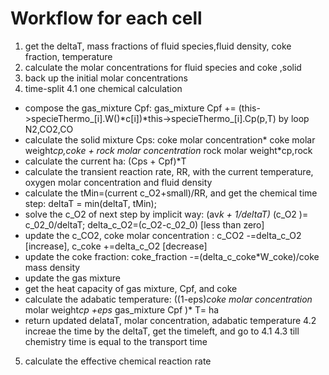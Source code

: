 # Workflow for each cell
1. get the deltaT, mass fractions of fluid species,fluid density, coke fraction, temperature 
2. calculate the molar concentrations for fluid species and coke ,solid
3. back up the initial molar concentrations
4. time-split 
4.1 one chemical calculation
- compose the gas_mixture Cpf: gas_mixture Cpf += (this->specieThermo_[i].W()*c[i])*this->specieThermo_[i].Cp(p,T) by loop N2,CO2,CO
- calculate the solid mixture Cps: coke molar concentration* coke molar weight*cp,coke + rock molar concentration* rock molar weight*cp,rock
- calculate the current ha: (Cps + Cpf)*T
- calculate the transient reaction rate, RR, with the current temperature, oxygen molar concentration and fluid density
- calculate the tMin=(current c_O2+small)/RR, and get the chemical time step: deltaT = min(deltaT, tMin);
- solve the c_O2 of next step by implicit way: (av*k + 1/deltaT)* (c_O2 )= c_02_0/deltaT; delta_c_O2=(c_O2-c_02_0) [less than zero]
- update the c_CO2, coke molar concentration : c_CO2 -=delta_c_O2 [increase], c_coke +=delta_c_O2 [decrease]
- update the coke fraction: coke_fraction -=(delta_c_coke*W_coke)/coke mass density 
- update the gas mixture
- get the heat capacity of gas mixture, Cpf, and coke 
- calculate the adabatic temperature: ((1-eps)*coke molar concentration* molar weight*cp +eps* gas_mixture Cpf )* T= ha
- return updated delataT, molar concentration, adabatic temperature
4.2 increae the time by the deltaT, get the timeleft, and go to 4.1
4.3 till chemistry time is equal to the transport time

5. calculate the effective chemical reaction rate 

